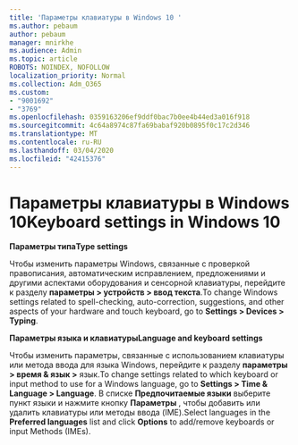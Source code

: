 ```yaml
---
title: 'Параметры клавиатуры в Windows 10 '
ms.author: pebaum
author: pebaum
manager: mnirkhe
ms.audience: Admin
ms.topic: article
ROBOTS: NOINDEX, NOFOLLOW
localization_priority: Normal
ms.collection: Adm_O365
ms.custom:
- "9001692"
- "3769"
ms.openlocfilehash: 0359163206ef9ddf0bac7b0ee4b44ed3a016f918
ms.sourcegitcommit: 4c64a8974c87fa69babaf920b0895f0c17c2d346
ms.translationtype: MT
ms.contentlocale: ru-RU
ms.lasthandoff: 03/04/2020
ms.locfileid: "42415376"
---
```

# <a name="keyboard-settings-in-windows-10"></a><span data-ttu-id="bdd9b-102">Параметры клавиатуры в Windows 10</span><span class="sxs-lookup"><span data-stu-id="bdd9b-102">Keyboard settings in Windows 10</span></span>

<span data-ttu-id="bdd9b-103">**Параметры типа**</span><span class="sxs-lookup"><span data-stu-id="bdd9b-103">**Type settings**</span></span>

<span data-ttu-id="bdd9b-104">Чтобы изменить параметры Windows, связанные с проверкой правописания, автоматическим исправлением, предложениями и другими аспектами оборудования и сенсорной клавиатуры, перейдите к разделу **параметры > устройств > ввод текста**.</span><span class="sxs-lookup"><span data-stu-id="bdd9b-104">To change Windows settings related to spell-checking, auto-correction, suggestions, and other aspects of your hardware and touch keyboard, go to **Settings > Devices > Typing**.</span></span> 

<span data-ttu-id="bdd9b-105">**Параметры языка и клавиатуры**</span><span class="sxs-lookup"><span data-stu-id="bdd9b-105">**Language and keyboard settings**</span></span>

<span data-ttu-id="bdd9b-106">Чтобы изменить параметры, связанные с использованием клавиатуры или метода ввода для языка Windows, перейдите к разделу **параметры > время & язык >** язык.</span><span class="sxs-lookup"><span data-stu-id="bdd9b-106">To change settings related to which keyboard or input method to use for a Windows language, go to **Settings > Time & Language > Language**.</span></span> <span data-ttu-id="bdd9b-107">В списке **Предпочитаемые языки** выберите пункт языки и нажмите кнопку **Параметры** , чтобы добавить или удалить клавиатуры или методы ввода (IME).</span><span class="sxs-lookup"><span data-stu-id="bdd9b-107">Select languages in the **Preferred languages** list and click **Options** to add/remove keyboards or input Methods (IMEs).</span></span>
